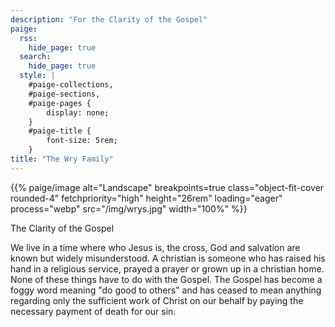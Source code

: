 ```yaml
---
description: "For the Clarity of the Gospel"
paige:
  rss:
    hide_page: true
  search:
    hide_page: true
  style: |
    #paige-collections,
    #paige-sections,
    #paige-pages {
        display: none;
    }
    #paige-title {
        font-size: 5rem;
    }
title: "The Wry Family"
---
```


<p>{{% paige/image alt="Landscape" breakpoints=true class="object-fit-cover rounded-4" fetchpriority="high" height="26rem" loading="eager" process="webp" src="/img/wrys.jpg" width="100%" %}}</p>

<p class="display-5 fw-bold h2 text-center">The Clarity of the Gospel</p>

<div class="container-fluid">
    <div class="justify-content-center row">
        <div class="col col-auto col-lg-7 px-0">
            <p class="lead text-center">We live in a time where who Jesus is, the cross, God and salvation are known but widely misunderstood. A christian is someone who has raised his hand in a religious service, prayed a prayer or grown up in a christian home. None of these things have to do with the Gospel. The Gospel has become a foggy word meaning "do good to others" and has ceased to mean anything regarding only the sufficient work of Christ on our behalf by paying the necessary payment of death for our sin.</p>
        </div>
    </div>
</div>


<!--
<div class="column-gap-3 d-flex display-6 justify-content-center mb-3">
    {{< paige/icon class="bi bi-github" name="GitHub" url="https://github.com/willfaught/paige" >}}
</div> -->
